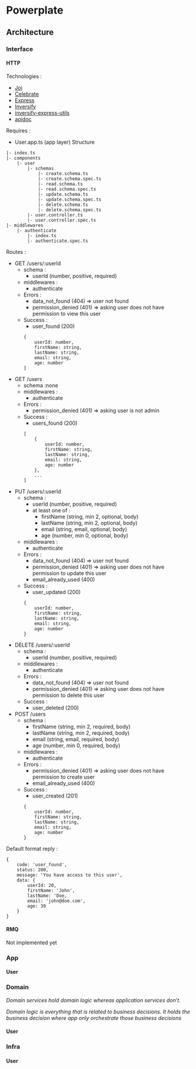 # Powerplate

## Architecture

### Interface

#### HTTP

Technologies :

-   [Joi](https://github.com/hapijs/joi)
-   [Celebrate](https://github.com/arb/celebrate)
-   [Express](https://github.com/expressjs/express)
-   [Inversify](https://github.com/inversify/InversifyJS)
-   [inversify-express-utils](https://github.com/inversify/inversify-express-utils)
-   [apidoc](https://github.com/apidoc/apidoc)

Requires :

-   User.app.ts (app layer)
    Structure

```
|- index.ts
|- components
    |- user
        |- schemas
            |- create.schema.ts
            |- create.schema.spec.ts
            |- read.schema.ts
            |- read.schema.spec.ts
            |- update.schema.ts
            |- update.schema.spec.ts
            |- delete.schema.ts
            |- delete.schema.spec.ts
        |- user.controller.ts
        |- user.controller.spec.ts
|- middlewares
    |- authenticate
        |- index.ts
        |- authenticate.spec.ts
```

Routes :

-   GET /users/:userId
    -   schema :
        -   userId (number, positive, required)
    -   middlewares :
        -   authenticate
    -   Errors :
        -   data_not_found (404) => user not found
        -   permission_denied (401) => asking user does not have permission to view this user
    -   Success :
        -   user_found (200)
        ```
        {
            userId: number,
            firstName: string,
            lastName: string,
            email: string,
            age: number
        }
        ```
-   GET /users
    -   schema :none
    -   middlewares :
        -   authenticate
    -   Errors :
        -   permission_denied (401) => asking user is not admin
    -   Success :
        -   users_found (200)
        ```
        [
            {
                userId: number,
                firstName: string,
                lastName: string,
                email: string,
                age: number
            },
            ...
        ]
        ```
-   PUT /users/:userId
    -   schema :
        -   userId (number, positive, required)
        -   at least one of :
            -   firstName (string, min 2, optional, body)
            -   lastName (string, min 2, optional, body)
            -   email (string, email, optional, body)
            -   age (number, min 0, optional, body)
    -   middlewares :
        -   authenticate
    -   Errors :
        -   data_not_found (404) => user not found
        -   permission_denied (401) => asking user does not have permission to update this user
        -   email_already_used (400)
    -   Success :
        -   user_updated (200)
        ```
        {
            userId: number,
            firstName: string,
            lastName: string,
            email: string,
            age: number
        }
        ```
-   DELETE /users/:userId
    -   schema :
        -   userId (number, positive, required)
    -   middlewares :
        -   authenticate
    -   Errors :
        -   data_not_found (404) => user not found
        -   permission_denied (401) => asking user does not have permission to delete this user
    -   Success :
        -   user_deleted (200)
-   POST /users
    -   schema :
        -   firstName (string, min 2, required, body)
        -   lastName (string, min 2, required, body)
        -   email (string, email, required, body)
        -   age (number, min 0, required, body)
    -   middlewares :
        -   authenticate
    -   Errors :
        -   permission_denied (401) => asking user does not have permission to create user
        -   email_already_used (400)
    -   Success :
        -   user_created (201)
        ```
        {
            userId: number,
            firstName: string,
            lastName: string,
            email: string,
            age: number
        }
        ```

Default format reply :

```
{
    code: 'user_found',
    status: 200,
    message: 'You have access to this user',
    data: {
        userId: 20,
        firstName: 'John',
        lastName: 'Doe,
        email: 'john@doe.com',
        age: 39
    }
}
```

#### RMQ

Not implemented yet

### App

#### User

### Domain

_Domain services hold domain logic whereas application services don’t._

_Domain logic is everything that is related to business decisions. It holds the business decision where app only orchestrate those business decisions_

#### User

### Infra

#### User
